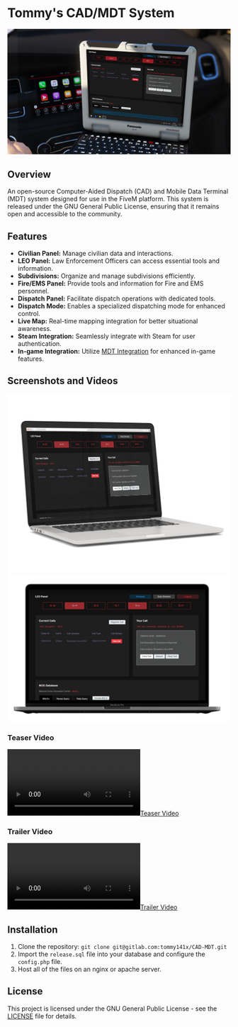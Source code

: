 # Tommy's CAD/MDT System
![Mockup 1](mockup1.png)

## Overview

 An open-source Computer-Aided Dispatch (CAD) and Mobile Data Terminal (MDT) system designed for use in the FiveM platform. This system is released under the GNU General Public License, ensuring that it remains open and accessible to the community.

## Features

- **Civilian Panel:** Manage civilian data and interactions.
- **LEO Panel:** Law Enforcement Officers can access essential tools and information.
- **Subdivisions:** Organize and manage subdivisions efficiently.
- **Fire/EMS Panel:** Provide tools and information for Fire and EMS personnel.
- **Dispatch Panel:** Facilitate dispatch operations with dedicated tools.
- **Dispatch Mode:** Enables a specialized dispatching mode for enhanced control.
- **Live Map:** Real-time mapping integration for better situational awareness.
- **Steam Integration:** Seamlessly integrate with Steam for user authentication.
- **In-game Integration:** Utilize [MDT Integration](https://gitlab.com/tommy141x/mdt-integration) for enhanced in-game features.

## Screenshots and Videos
![Mockup 2](mockup2.png)
![Mockup 3](mockup3.png)

### Teaser Video
[![Teaser Video](teaser-vid.mp4)](teaser-vid.mp4)

### Trailer Video
[![Trailer Video](trailer-vid.mp4)](trailer-vid.mp4)

## Installation

1. Clone the repository: `git clone git@gitlab.com:tommy141x/CAD-MDT.git`
2. Import the `release.sql` file into your database and configure the `config.php` file.
3. Host all of the files on an nginx or apache server.

## License

This project is licensed under the GNU General Public License - see the [LICENSE](LICENSE) file for details.